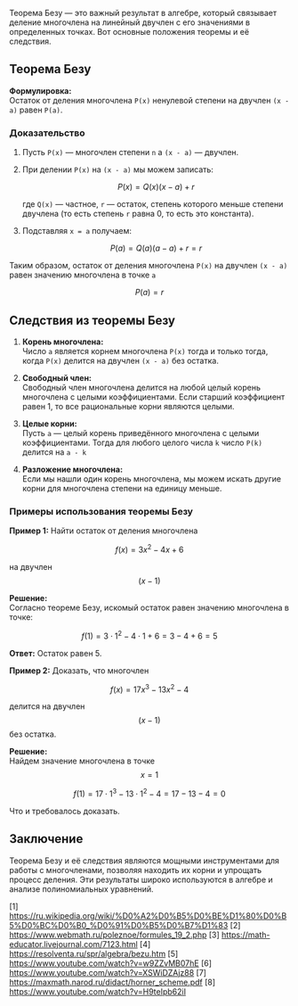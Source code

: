 Теорема Безу — это важный результат в алгебре, который связывает деление многочлена на линейный двучлен с его значениями в определенных точках. Вот основные положения теоремы и её следствия.

## Теорема Безу

**Формулировка:**  
Остаток от деления многочлена `P(x)` ненулевой степени на двучлен `(x - a)` равен `P(a)`.

### Доказательство

1. Пусть `P(x)` — многочлен степени `n` а `(x - a)` — двучлен.
2. При делении `P(x)` на `(x - a)` мы можем записать:

   $$
   P(x) = Q(x)(x - a) + r
   $$

   где `Q(x)` — частное, `r` — остаток, степень которого меньше степени двучлена (то есть степень `r` равна 0, то есть это константа).

3. Подставляя `x = a` получаем:

   $$
   P(a) = Q(a)(a - a) + r = r
   $$

Таким образом, остаток от деления многочлена `P(x)` на двучлен `(x - a)` равен значению многочлена в точке `a`

$$
P(a) = r
$$

## Следствия из теоремы Безу

1. **Корень многочлена:**  
   Число `a` является корнем многочлена `P(x)` тогда и только тогда, когда `P(x)` делится на двучлен `(x - a)` без остатка.

2. **Свободный член:**  
   Свободный член многочлена делится на любой целый корень многочлена с целыми коэффициентами. Если старший коэффициент равен 1, то все рациональные корни являются целыми.

3. **Целые корни:**  
   Пусть `a` — целый корень приведённого многочлена с целыми коэффициентами. Тогда для любого целого числа `k` число `P(k)` делится на `a - k`

4. **Разложение многочлена:**  
   Если мы нашли один корень многочлена, мы можем искать другие корни для многочлена степени на единицу меньше.

### Примеры использования теоремы Безу

**Пример 1:** Найти остаток от деления многочлена 

$$
f(x)=3x^2-4x+6
$$

на двучлен $$ (x-1) $$

**Решение:**  
Согласно теореме Безу, искомый остаток равен значению многочлена в точке:

$$
f(1)=3\cdot1^2-4\cdot1+6=3-4+6=5
$$

**Ответ:** Остаток равен 5.

**Пример 2:** Доказать, что многочлен 

$$
f(x)=17x^3-13x^2-4
$$

делится на двучлен $$ (x-1) $$ без остатка.

**Решение:**  
Найдем значение многочлена в точке $$ x=1 $$

$$
f(1)=17\cdot1^3-13\cdot1^2-4=17-13-4=0
$$

Что и требовалось доказать.

## Заключение

Теорема Безу и её следствия являются мощными инструментами для работы с многочленами, позволяя находить их корни и упрощать процесс деления. Эти результаты широко используются в алгебре и анализе полиномиальных уравнений.

[1] https://ru.wikipedia.org/wiki/%D0%A2%D0%B5%D0%BE%D1%80%D0%B5%D0%BC%D0%B0_%D0%91%D0%B5%D0%B7%D1%83
[2] https://www.webmath.ru/poleznoe/formules_19_2.php
[3] https://math-educator.livejournal.com/7123.html
[4] https://resolventa.ru/spr/algebra/bezu.htm
[5] https://www.youtube.com/watch?v=w9ZZvMB07hE
[6] https://www.youtube.com/watch?v=XSWiDZAjz88
[7] https://maxmath.narod.ru/didact/horner_scheme.pdf
[8] https://www.youtube.com/watch?v=H9teIpb62iI